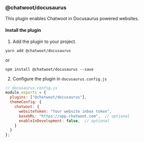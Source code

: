 ### @chatwoot/docusaurus

This plugin enables Chatwoot in Docusaurus powered websites.

#### Install the plugin

1. Add the plugin to your project.

```
yarn add @chatwoot/docusaurus
```

or

```
npm install @chatwoot/docusaurus --save
```

2. Configure the plugin in `docusaurus.config.js`

```js
// docusaurus.config.js
module.exports = {
  plugins: ["@chatwoot/docusaurus"],
  themeConfig: {
    chatwoot: {
      websiteToken: "Your website inbox token",
      baseURL: "https://app.chatwoot.com",  // optional
      enableInDevelopment: false,  // optional
    }
  }
};
```
